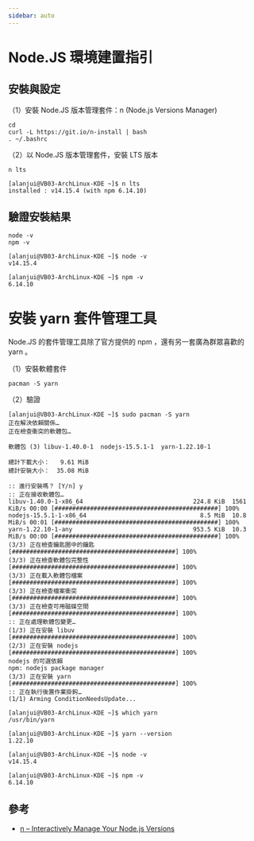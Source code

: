 ```yaml
---
sidebar: auto
---
```


# Node.JS 環境建置指引

## 安裝與設定

（1）安裝 Node.JS 版本管理套件：n (Node.js Versions Manager)
    
```
cd
curl -L https://git.io/n-install | bash
. ~/.bashrc
```

（2）以 Node.JS 版本管理套件，安裝 LTS 版本

```
n lts
```

```
[alanjui@VB03-ArchLinux-KDE ~]$ n lts
installed : v14.15.4 (with npm 6.14.10)
```     

## 驗證安裝結果

```
node -v
npm -v
```

```
[alanjui@VB03-ArchLinux-KDE ~]$ node -v
v14.15.4

[alanjui@VB03-ArchLinux-KDE ~]$ npm -v
6.14.10
```

# 安裝 yarn 套件管理工具

Node.JS 的套件管理工具除了官方提供的 npm ，還有另一套廣為群眾喜歡的 yarn 。
  
（1）安裝軟體套件

```
pacman -S yarn
```

（2）驗證

```
[alanjui@VB03-ArchLinux-KDE ~]$ sudo pacman -S yarn
正在解決依賴關係…
正在檢查衝突的軟體包…
    
軟體包 (3) libuv-1.40.0-1  nodejs-15.5.1-1  yarn-1.22.10-1
    
總計下載大小：   9.61 MiB
總計安裝大小：  35.08 MiB
    
:: 進行安裝嗎？ [Y/n] y
:: 正在接收軟體包…
libuv-1.40.0-1-x86_64                               224.8 KiB  1561 KiB/s 00:00 [##############################################] 100%
nodejs-15.5.1-1-x86_64                                8.5 MiB  10.8 MiB/s 00:01 [##############################################] 100%
yarn-1.22.10-1-any                                  953.5 KiB  10.3 MiB/s 00:00 [##############################################] 100%
(3/3) 正在檢查鑰匙圈中的鑰匙                                                     [##############################################] 100%
(3/3) 正在檢查軟體包完整性                                                       [##############################################] 100%
(3/3) 正在載入軟體包檔案                                                         [##############################################] 100%
(3/3) 正在檢查檔案衝突                                                           [##############################################] 100%
(3/3) 正在檢查可用磁碟空間                                                       [##############################################] 100%
:: 正在處理軟體包變更…
(1/3) 正在安裝 libuv                                                             [##############################################] 100%
(2/3) 正在安裝 nodejs                                                            [##############################################] 100%
nodejs 的可選依賴
npm: nodejs package manager
(3/3) 正在安裝 yarn                                                              [##############################################] 100%
:: 正在執行後置作業掛鉤…
(1/1) Arming ConditionNeedsUpdate...
    
[alanjui@VB03-ArchLinux-KDE ~]$ which yarn
/usr/bin/yarn

[alanjui@VB03-ArchLinux-KDE ~]$ yarn --version
1.22.10

[alanjui@VB03-ArchLinux-KDE ~]$ node -v
v14.15.4

[alanjui@VB03-ArchLinux-KDE ~]$ npm -v
6.14.10
```
    
## 參考

 - [n – Interactively Manage Your Node.js Versions](https://github.com/tj/n#n--interactively-manage-your-nodejs-versions)


